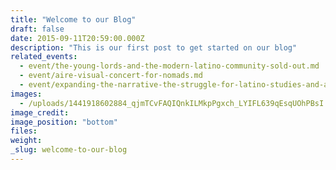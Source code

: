 ```yaml
---
title: "Welcome to our Blog"
draft: false
date: 2015-09-11T20:59:00.000Z
description: "This is our first post to get started on our blog"
related_events:
  - event/the-young-lords-and-the-modern-latino-community-sold-out.md
  - event/aire-visual-concert-for-nomads.md
  - event/expanding-the-narrative-the-struggle-for-latino-studies-and-american-higher-education.md
images:
  - /uploads/1441918602884_qjmTCvFAQIQnkILMkpPgxch_LYIFL639qEsqUOhPBsI.jpeg
image_credit:
image_position: "bottom"
files:
weight:
_slug: welcome-to-our-blog
---
```

